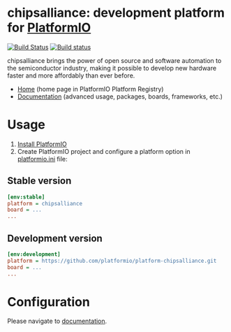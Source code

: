 # chipsalliance: development platform for [PlatformIO](http://platformio.org)
[![Build Status](https://travis-ci.org/platformio/platform-chipsalliance.svg?branch=develop)](https://travis-ci.org/platformio/platform-chipsalliance)
[![Build status](https://ci.appveyor.com/api/projects/status/tg3exyn42wwjhoc8/branch/develop?svg=true)](https://ci.appveyor.com/project/ivankravets/platform-chipsalliance/branch/develop)

chipsalliance brings the power of open source and software automation to the semiconductor industry, making it possible to develop new hardware faster and more affordably than ever before. 

* [Home](http://platformio.org/platforms/chipsalliance) (home page in PlatformIO Platform Registry)
* [Documentation](http://docs.platformio.org/page/platforms/chipsalliance.html) (advanced usage, packages, boards, frameworks, etc.)

# Usage

1. [Install PlatformIO](http://platformio.org)
2. Create PlatformIO project and configure a platform option in [platformio.ini](http://docs.platformio.org/page/projectconf.html) file:

## Stable version

```ini
[env:stable]
platform = chipsalliance
board = ...
...
```

## Development version

```ini
[env:development]
platform = https://github.com/platformio/platform-chipsalliance.git
board = ...
...
```

# Configuration

Please navigate to [documentation](http://docs.platformio.org/page/platforms/chipsalliance.html).
